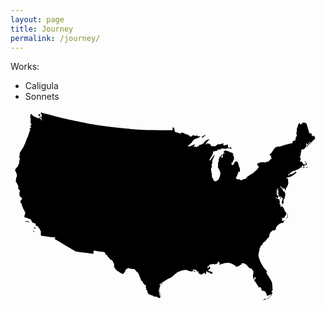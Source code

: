```yaml
---
layout: page
title: Journey
permalink: /journey/
---
```


Works:

* Caligula
* Sonnets


<svg class="states" xmlns="http://www.w3.org/2000/svg" viewBox="0 0 959 593">
  <path d="M805.2 266.1l.2-.7 4.3-.1 3.1 1 2.1.3 1-2.1-1.5-2.1v-1.8l-2.4-2.1-2.1-5.5 1.3-5.3-.2-2.1-1.3-1.3s1.5-1.6 1.5-2.3c0-.6.5-2.1.5-2.1l1.9-1.3 1.9-1.6.5 1-1.5 1.6-1.3 3.7.3 1.1 1.8.3.5 5.5-2.1 1 .3 3.6.5-.2 1.1-1.9 1.6 1.8-1.6 1.3-.3 3.4 2.6 3.4 3.9.5 1.6-.8 3.2 4.2 1.4.5.7.3.1 1.9-.8 3.1-1.6 4.2-.4 5.4 1.5 4.6 2.2-1.9 1.8-5-.5-3.4.4-4.6 2.9-3.8.8-3.2-.5-.6 2-4 .2-4.9-.2-.7-2.3-7.4-1 .5-3.6-2.4-1.8-4.7-1.9-3.6-2.3-1-2.1-3.6.5-2.1.5.5 1.1 2.2 3.2 2.9 4.8 2.3 4 .6.2 1.5-.8 1 .3 2.7h.8l2.1-2.4.8-4.8 2.7-4 3.1-6.5 1.1-5.5-.6-1.1-.2-9.4-1.2-3.1-1.1.8-2.7.3-.5-.5 1.1-1 2.1-1.9.1-1.1.5-.1 1.2.5 4-1.1 5.8-1.9 2.6-1 7.1-5.3 3.9-2.9 3.4-3.6-4.2-1.6-1.3 1.5-2.9 2.7-7.9 3.9-2.3-.2-1.6-.6-1.1.6-2.3 2.6-1.5 1.3-1.3.3-.3-1.3 1.9-1.8-.7-1.6 1 .2 5-3.4 3.6-3.2 1.9-2.1.8.6 2.7-1.5 5.2-1.1 7-3.5.9-.2 2.9-1 2.4-1.9 1.1-1.8 1.3.2 2.9-1.5.5-.4 2.1-1-.5-2.3.8-1.5 2.9-1.5.8 3.1-.5 1.8-2.4 1.5v1l1.9-1.5 3.9-4.5 3.9-1.9 4.2-1.5-.3-2.4-1-2.9-1.9-2.4-1.8-.8-2.1.2-.5.5 1 1.3 1.5-.8 2.1 1.6.8 2.7-1.8 1.8-2.3 1-3.6-.5-3.9-6-2.3-2.6h-1.8l-1.1.8-1.9-2.6.3-1.5 2.4-5.2-2.9-4.4-.6-.5.9-1.1 1.1-3.3.4-1.1 1.1-6.3.2-4.4 1.5-1.3-1-3.2 3.1-3.6 1.6 1.5 1.3-.5 5.3-3.1.3-2.9 2.9-.5 1.6-2.6-.2-1.6-.3-3.1.8-1.3-.3-1.1-1.3-1.5 2.1-1.3 1.8 3.2 1.5-.3.3 1.3v1.6l1.9.2.5-2.7.5-.6-1.6-1.5 1-1.5 2.4-1.5 1-1.5 1.8-.2s.3 2.1 1 2.1h1.3l4.8-5.5 3.4-3.1 1.9-.6 2.1-4.7v-1.9l-2.3-3.7-1.9-2.1-2.7.2.5 1.1-.2.5h-.7l-2.9-2.3-.2-4.8-.8-1.9h-6L901 40l-1.9-1-6-2.4-1.5-.2-1.8 1.8-4 2.9v1l-.8.8-2.7-.6L881 40v-1l-1.3-.2h-1.3l-2.1 4.2-2.9 8.9-1.8 4.8.2 4.8.2 1.5-.8 2.7-.8 1v6l1.9 2.4-1.5 4-2.6 4.7-.8 5.5V92l-1.5-.4-1.4.1-.9.5h-.9l-.6 1.6-.6-.5-1-1-1.5 1.9v5l-.9.3-26.2 6.7-.6.4-7.6 2.1-4.5 1.5-3.2-.2-5.5 1.3-3.1 1.2-2.4 1.8-2.1 2.4-2.7 3.7-2.9 4.5-1.5 2.9-.6.8-5.8 5.5.2 2.6.8 1.1 1.8.8h1.8v1.5l-1.1 2.1.3 1.5 1.5 2.1-.2 2.3-1.9 1.1h-2.1l-1.6 1.9-1.8 3.2-2.1 1.8-5.2.5-2.6 1.1-2.1 1.3-1.6-.2-1.9-1.3-6.3.2-3.2.5-4 1.3-4.4 1.5-2.9 1.8 1.9 6.1 1.8.2 1.3 3.1.2 1-1.1 1-2.1 2.7-.5 1.6-1.9 1.8-1.8 1.1-1 1.6-1.3 1.1-1.4 1.1-1 .5-5.5 5.6-1.3.5-4.2 3-1-.1-6.1 4.1-3.9 2.3-3.4 3.7-4 3.9-3.2.8-2.9.5-5.5 2.6-2.1.2-3.4-3.1-5.2.6-2.6-1.5-2.4-1.4-1.2-.3.1-.6.2-1.5 2.1-3.7 2-1.7-.2-5.1 1.6-1.6 1.1-.3.2-3.6 1.5-3 1.1.6.2.6.8.2 1.9-1-.3-9.5-3.2-8.2-2.3-9.1-2.4-3.2-2.6-1.8-1.6 1.1-3.9 1.8-1.9 5-2.7 3.7-1.1.6-1.5-.6s-2.6-1.5-2.4-2.1.5-5 .5-5l3.4-1.3.8-3.4.6-2.6 2.4-1.6-.3-10-1.6-2.3-1.3-.8-.8-2.1.8-.8 1.6.3.2-1.6-3-1.9-1.3-2.6h-2.6l-4.5-1.5-5.5-3.4h-2.7l-.6.6-1-.5-3.1-2.3-2.9 1.8-2.9 2.3.3 3.6 1 .3 2.1.5.5.8-2.6.8-2.6.3-1.5 1.8-.3 2.1.3 1.6.3 5.5-3.6 2.1-.6-.2v-4.2l1.3-2.4.6-2.4-.8-.8-1.9.8-1 4.2-2.7 1.1-1.8 1.9-.2 1 .6.8-.6 2.6-2.3.5v1.1l.8 2.4-1.1 6.1-1.6 4 .6 4.7.5 1.1-.8 2.4-.3.8-.3 2.7 3.6 6 2.9 6.5 1.5 4.8-.8 4.7-1 6-2.4 5.2-.3 2.7-3.3 3.1-1 .8-2.8 1.6-2.1 1.9-1.1.3-1.5-1-3.1-.9-.9.2-.3-.9-.8-2.6-1.3-3.7-1.6-1.8-1.5-2.6-.2-5.5-.3-1.1.4-3-1.6-4.5-.6-6.1-1.1-2.4 1-3.1.8-2.9 1.5-2.6-.6-3.4-.6-3.6.5-1.8 1.9-2.4.2-2.7-.8-1.3.6-2.6.5-3.2 2.7-5.7 2.9-6.8.2-2.3-.3-1-.8.5-4.2 6.3-2.7 4-1.9 1.8-.8 2.3-1.5.8-1.1 1.9-1.5-.3-.2-1.8 1.3-2.4 2.1-4.7 1.8-1.6 1.1-2.3.6-.9 3.2-7 1-4 1.9-4.4.8-.2 1.1 1.6h.6l4.5-2.4 1.5 1.6.5.2 1.3-1.1 1.1-3.1 2.4-.8 7-.6 1.9-2.6 5.2-.2 5.8 1.3h1.8l3.2-1.5 2.3.2 2.1-.6 3.7.5.8.3 1.3-.3-1.3-1-1.3-.6-3.2-3.1v-7l-1.5-.5-1.1 1.1-6.1 1.6-1.9.5-2.9-.8-.5-.3V100l-1.5-.2-2.6 1.3-4.5 1.9-6.6.3-3.4 1.1-4 3.6-1.6 1h-1.1l-1.3.8-1.6-.5-1.6-1.3-1.5 1-3.9.2-2.7-2.7-1.5-3.1-1.5-1.1-3.2-1h-2.3l-1.3-1.3-3.6 2.9-1 1.1-.8-.5.3-2.6 2.4-3.2.5-2.4 2.3-.8 1.5-3.1 3.7-1 .3-1-1.1-1.1-4.7.5-4.4 2.4-2.3 2.3-1.3 1.8-1.8.8-1.9 2.9-.2 1.3-4.4 2.1-2.4 1.9-6 1-.6.6v1l-3.6 2.3-2.7.8-.7.6-1 .4-.5 1.3-1.1-.2-.6-1.1-2.7-.8-1.1.2-1.8 1-1-.6.6-1.9 1.9-3.1 1.1-1.1-1.9-1.5-2.1.8-2.9 1.9-7.4 3.2-2.9.6-2.9-.5-1-.9-.4-.6 3.8-2.9 1.3-.2 4.5-5 1.8-.8 2.3-3.9 2.4-3.6 3.1-2.6 4.8-2 9.2-4.1 3.9-1.8.6-2.3-4.4.4-.7 1.1h-.6l-1.8-3.1-8.9.3-1 .8h-1l-.5-1.3-.8-1.8-2.6.5-3.2 3.2-1.6.8h-3.1l-2.6-1v-2.1l-1.3-.2-.5.5-2.6-1.3-.5-2.9-1.5.5-.5 1-2.4-.5-5.3-2.4-3.9-2.6h-2.9l-1.3-1-2.3.6-1.1 1.1-.3 1.3h-4.8v-2.1l-6.3-.3-.3-1.5h-4.8l-1.6-1.6-1.5-6.1-.8-5.5-1.9-.8-2.3-.5-.6.2-.3 8.2H462.1l-28.4-.6-19.1.2-26.5-1.3-24.9-1.9-1.3-.5-30.7-2.8L302 50l-29.3-4-32.3-5.3-18.4-3.4-32.7-6.9-1.1-.2-13-2.5-.7-.4-15.2-3.4-23-5.7-20-5.7-8.6-1.9L98 7.9l-4.4-1.5-1.1.8-.4.8 2.4 4.8 1.1 2.6-1.7 3.6v2.3l.6 1.5-.8 1.8.5 3.2 1 1.3-.2 1.2-1.5.2-.6-1.9-1.1-2.4-1.8-1.6.3-2.1 2.3-.5-.3-1.8-.3-1.1-2.1 1.3-1.3 1.1V24l-2.3.2-3.4-1-2.9-1.5-3.1-.6-4.5-2.1-3.2-2-2.7-2.6-2.5-2.9-2.1-.5-2.3 9.4 1.8 3.2v7.9l-.6 2.9 1.5 7.1 2.7 2.7-4.4.8-.2 3.7 2.6 1.1-1.6 4-2.7.3-.3 2.9 2.3 2.9-2.1 2.6-2.3 6.5-3.2 10-3.2 6.5-5 14.1-6.5 13.6-8.1 12.6-1.9 2.9-.8 8.6-1.3 6 2.7 3.5-.5 1-1.6 4.7-.2 7.4-5.2 11.8-3.1 2.6-.3 1.1-1.8.8-1.5 4.2-.8 3.2 2.7 4.2 1.6 4.2 1.1 3.6-.3 6.5-1.8 3.1-.6 5.8-1 3.7 1.8 3.9 2.7 4.5 2.3 4.8 1.3 4-.3 3.2-.3.5v2.1l5.7 6.3-.5 2.4-.6 2.3-.6 1.9.2 8.2 2.1 3.7 1.9 2.6 2.7.5 1 2.7-1.1 3.6-2.1 1.6h-1.1l-.8 3.9.5 2.9 3.2 4.4 1.6 5.3 1.5 4.7L38 298l3.4 5.8 1.5 2.6.5 2.9 1.6 1v2.4l-.8 1.9-1.8 7.1-.5 1.9 2.4 2.7 4.2.5 4.5 1.8 3.9 2.1h2.9l2.9 3.1 2.6 4.8 1.1 2.3 3.9 2.1 4.8.8 1.5 2.1.6 3.2-1.5.6.3 1 3.2.8 2.7.2 2.9 4.7 3.9 4.2.8 2.3 2.6 4.2.3 3.2v9.4l.5 1.8 10 1.5 19.7 2.7 13.9 1 1 .7-2.6 2.2-.3 1.5.5 1 18.9 10.7 12.1 7.6 14.7 8.6 16.8 10 12.3 2.4 25.1 2.7 1.6.8 15.5 2 1.3-10 16.7 2.6 12.5 1.6h1l1.9.5 2.6 2.9 1.5 4.4 4.7 2.3 1.3 3.2 7.1 7.9 1.3 1.6 5 2.1 1.1 2.1 1.6 1 .5 2.7 3.2 6.5v8.1l2.3 4.7 7.4 7.8 5.2 2.1 1.8 1.9v.6l3.9 2.3 1.9.6 1.8 1.1 2.6 1 2.4-2.4 4.4-6.1 1-3.7 2.3-3.2 3.6-1.5 4.5-1.8 3.1 2.3 7.4.6 6.8 1.1 2.6 2.1v1.1l2.6 3.1 6 5.3.2 1.5 1.8 1.9.8 4.2 5.3 12.3-.2 1.9 4.2 2.6 3.6 6.6 3.4 4.4 3.2 1.3 1.6 2.3-1.3 4.4.6 1 1.3.6-.3 3.4-.6.6.6 2.3 3.2 1.9 1.3 6.5 2.1 3.9 7.6 3.4 5.2 1.1 4.2 3.1 3.2.6 1.3-.5 5.5 1.1 5.7 3.9 3.1-1.9 1-1.5-1.8-2.7-1-6.1-1.8-7-.8-2.4.8-4.5 1.1-3.9 1.3-4.5 1.5-5.5-2.3-1.9 1-1.9 4-.3 3.9-5.5 3.4-.6 5.8-3.6 1.8-1.5 6.3-3.4 5.7-2.4 5.3-3.2 2.7-2.1 5.7-5.3 1.3-.8 2.1-1.5 2.6-1.9 1-1.9 9.9-4.5 5.7-1.6.6-.1 4.7-1.5 8.1-.3 10.3 3.6 6.5 1.1 3.7-1.5 3.2 1.1 3.2 1 .8-2.1-3.2-1.1-2.6.5-2.7-1.6s.2-1.3.8-1.5c.6-.2 3.1-1 3.1-1l1.8 1.5 1.8-1 3.2.6 1.5 2.4.3 2.3 4.5.3 1.8 1.8-.8 1.6-1.3.8 1.6 1.6 8.4 3.6 3.6-1.3 1-2.4 2.6-.6 1.8-1.5 1.3 1 .8 2.9-2.3.8.6.6 3.4-1.3 2.3-3.4.8-.5-2.1-.3.8-1.6-.2-1.5 2.1-.5 1.1-1.3.6.8s-.2 3.1.6 3.1 4.2.6 4.2.6l4 1.9 1 1.5h2.9l1.1 1 2.3-3.1v-1.5h-1.3l-3.4-2.7-5.8-.8-3.2-2.3 1.1-2.7 2.3.3.2-.6-1.8-1v-.5h3.2l1.8-3.1-1.3-1.9-.3-2.7-1.5.2-1.9 2.1-.6 2.6-3.1-.6-1-1.8 1.8-1.9 2-1.8.8-.5 1.1-.8 2.6-4.2 1.8.8 6.8-1.9 2.1.3 1.5.8h5.2l.3-1.3 1-.2h2.7l.6.2 1.3-2.7 1.5-4.4 2.3.6 3.1 6v1l-2.7 1.9 2.7.3 5.5-2.6.7.1 3.5-.6 6-2.1 6-.5 4.4-.6 7.6 1.8 8.1 3.9 1.6 1.5 2.9 1.1 1.6 1.9.3 2.7 3.2-1.3h3.9l3.6-1.9 3.7-3.6 3.1.2.5-1.1-.8-1 .2-1.9 4-.8h2.6l2.9 1.5 4.2 1.5 2.4 3.7 2.7 1 1.1 3.4 3.4 1.6 1.6 2.6 1.9.6 5.2 1.3 1.3 3.1 3.1 3.7v9.5l-1.5 4.7.3 2.7 1.3 4.8 1.8 4 .8-.5 1.5-4.5-2.6-1-.3-.6 1.6-.6 4.5 1 .2 1.6-3.2 5.5-2.1 2.4 3.6 3.7 2.6 3.1 2.9 5.3 2.9 3.9 2.1 5 1.8.3 1.6-2.1 1.8 1.1 2.6 4 .6 3.6 3.1 4.4.8-1.3 3.9.3 3.6 2.3 3.4 5.2.8 3.4.3 2.9 1.1 1 1.3.5 2.4-1 1.5-1.6 3.9-.2 3.1-1.5 2.7-3.2-.5-1.9-.3-2.4.6-1.9-.3-1.9 2.4-1.3.3-3.4-.6-1.8-.5-12-1.3-7.6-4.5-8.2-3.6-5.8-2.6-5.3-2.9-2.9-3.2-7.9.8-1.3 1.1-1.3-1.6-2.9-4-3.7-4.8-5.5-3.7-6.3-5.3-9.4-3.7-9.7-2.3-7.3v-.9l-.8-6.3 2.3-10 1.5-4.2-.5-2.6 3.3-6.2-.5-1.4.6-1 2.1-1.3 5-5.5-1-3.2 2.9-.2 3.6-3.4 1.6-.8 2.3-3.4 2.7-2.7 2.1-3.6 2.4-.6 1.1-2.7 1.6-.8.5-6.3 2.6-6.1 5.4-5.5.3-.8 5.5-1.3 4.7-.5.5-2.4 1.9-6.5 3.4-4.7 6.5-5.3 5.2-2.4 2.7-.6 1.1.5h1.3l3.1-4.8 1.9-3.6-1.3.5-2.3 2.3-.6-1.6H826l1.9-6.3-.8-1.3h-1.9v-1l-.3-1.3 1.6 1.3 1.5.2 2.4.3 3.7-1.6 1.3-2.9.6-2.1 2.6-1.3.3-4.2-.8-.6 2.4-.2-.6-2.3-2.4-2.4-3.6-6.5-1.7-4.7-.9-.9-3.6-6-5.8 1.7-1.6-1.5 2.6-1.4-.5-2.5-1.8-1.8-.1-1.4-2.3-1.5-.1-1.6 2.7.1.2-1.4-1.2-.8.5-1.9-1.4-1.1.4-4.7-.9-1.2-3.2-.4-2.2-2.5-4.9-.9-2.9-1zm-37.3 311.8l2.4-.6 1.3-.2 1.5-2.3 2.3-1.6 1.3.5 1.7.3.4 1.1-3.5 1.2-4.2 1.5-2.3 1.2-.9-1.1zm13.5-5l1.2 1.1 2.7-2.1 5.3-4.2 3.7-3.9 2.5-6.6 1-1.7.2-3.4-.7.5-1 2.8-1.5 4.6-3.2 5.3-4.4 4.2-3.4 1.9-2.4 1.5zM836 331.5l2.6-2.5 3.2-2.6 1.5-.6.2-2-.6-6.1-1.5-2.3-.6-1.9.7-.2 2.7 5.5.4 4.4-.2 3.4-3.4 1.4-2.8 2.4-1.1 1.2-1.1-.1zm64-157.6l2.2-.7.5-1.7 1 .1 1 2.3-1.3.5-3.9.1.5-.6zm-9.4.8l2.3-2.6h1.6l1.8 1.5-2.4 1-2.2 1-1.1-.9zm11.7-67.2l1.5-1.5 1.4 1.1.6 2.4-1.7.9-1.8-2.9zm6.7-5.9l1.8 1.9s1.3.1 1.3-.2.2-2 .2-2l.9-.8-.8-1.8-2 .7-1.4 2.2zm-88.7 162.7l1.1 2.5.2 1.8 1.1 1.9s.9-.9.9-1.2c0-.3-.7-3.1-.7-3.1l-.7-2.3-1.9.4zM581.6 82.1l1.8-2.1 2.2-.8 5.4-3.9 2.3-.6.5.5-5.1 5.1-3.3 1.9-2.1.9-1.7-1zm86.2 32.1l.6 2.5 3.2.2 1.3-1.2s-.1-1.5-.4-1.6c-.3-.2-1.6-1.9-1.6-1.9l-2.2.2-1.6.2-.3 1.1 1 .5zM84.1 12.3l2-.2.5 1.4 1.5-1.6h2.3l.8 1.5-1.5 1.7.6.8-.7 2-1.4.4s-.9.1-.9-.2 1.5-2.6 1.5-2.6l-1.6-.5-.3 1.5-.7.6-1.5-2.3-.6-2.5zm373.1 555l-.6-7.1-2.7-7.2-.6-7 1.5-8.2 3.3-6.9 3.5-5.4 3.2-3.6.6.2-4.8 6.6-4.4 6.5-2 6.6-.3 5.2.9 6.1 2.6 7.2.5 5.2.2 1.5-.9.3zM48.8 337l1.3 1.5-.2 1.3-3.2-.1-.6-1.2-.6-1.5h3.3zm1.9 0l1.2-.6 3.6 2.1 3.1 1.2-.9.6-4.5-.2-1.6-1.6-.9-1.5zm20.7 19.8l1.8 2.3.8 1 1.5.6.6-1.5-1-1.8-2.7-2-1.1.2v1.2zm-1.4 8.7l1.8 3.2 1.2 1.9-1.5.2-1.3-1.2s-.7-1.5-.7-1.9v-2.2h.5z"/>
  <circle class="croton" cx="836" cy="188" r="5.5"/>
</svg>

